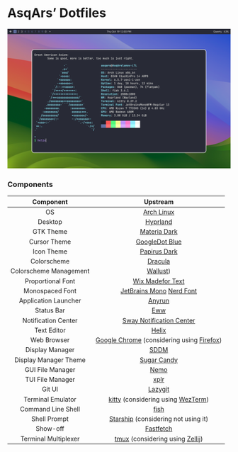 # AsqArs’ Dotfiles

![Preview](assets/preview.png)

### Components

|       Component        |                                                         Upstream                                                          |
| :--------------------: | :-----------------------------------------------------------------------------------------------------------------------: |
|           OS           |                                        [Arch Linux](https://github.com/archlinux)                                         |
|        Desktop         |                                      [Hyprland](https://github.com/hyprwm/Hyprland)                                       |
|       GTK Theme        |                                  [Materia Dark](https://github.com/nana-4/materia-theme)                                  |
|      Cursor Theme      |                                 [GoogleDot Blue](https://github.com/ful1e5/Google_Cursor)                                 |
|       Icon Theme       |                       [Papirus Dark](https://github.com/PapirusDevelopmentTeam/papirus-icon-theme)                        |
|      Colorscheme       |                                    [Dracula](https://github.com/dracula/dracula-theme)                                    |
| Colorscheme Management |                                 [Wallust](https://codeberg.org/explosion-mental/wallust))                                 |
|   Proportional Font    |                              [Wix Madefor Text](https://github.com/wix-incubator/wixmadefor)                              |
|    Monospaced Font     |     [JetBrains Mono](https://github.com/JetBrains/JetBrainsMono) [Nerd Font](https://github.com/ryanoasis/nerd-fonts)     |
|  Application Launcher  |                                        [Anyrun](https://github.com/Kirottu/anyrun)                                        |
|       Status Bar       |                                           [Eww](https://github.com/elkowar/eww)                                           |
|  Notification Center   |                     [Sway Notification Center](https://github.com/ErikReider/SwayNotificationCenter)                      |
|      Text Editor       |                                      [Helix](https://github.com/helix-editor/helix)                                       |
|      Web Browser       | [Google Chrome](https://github.com/chromium/chromium) (considering using [Firefox](https://github.com/mozilla/gecko-dev)) |
|    Display Manager     |                                           [SDDM](https://github.com/sddm/sddm)                                            |
| Display Manager Theme  |                                 [Sugar Candy](https://github.com/Kangie/sddm-sugar-candy)                                 |
|    GUI File Manager    |                                         [Nemo](https://github.com/linuxmint/nemo)                                         |
|    TUI File Manager    |                                        [xplr](https://github.com/sayanarijit/xplr)                                        |
|         Git UI         |                                    [Lazygit](https://github.com/jesseduffield/lazygit)                                    |
|   Terminal Emulator    |        [kitty](https://github.com/kovidgoyal/kitty) (considering using [WezTerm](https://github.com/wez/wezterm))         |
|   Command Line Shell   |                                     [fish](https://github.com/fish-shell/fish-shell)                                      |
|      Shell Prompt      |                        [Starship](https://github.com/starship/starship) (considering not using it)                        |
|        Show-off        |                                  [Fastfetch](https://github.com/fastfetch-cli/fastfetch)                                  |
|  Terminal Multiplexer  |          [tmux](https://github.com/tmux/tmux) (considering using [Zellij](https://github.com/zellij-org/zellij))          |
